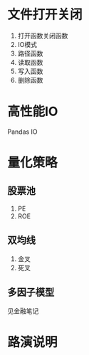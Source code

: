 # 文件打开关闭

1. 打开函数关闭函数
2. IO模式
3. 路径函数
4. 读取函数
5. 写入函数
6. 删除函数

# 高性能IO

Pandas IO

# 量化策略

## 股票池

1. PE
2. ROE

## 双均线

1. 金叉
2. 死叉

## 多因子模型

见金融笔记

# 路演说明

